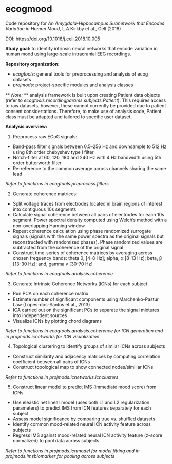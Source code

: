 # ecogmood

Code repository for *An Amygdala-Hippocampus Subnetwork that Encodes Variation in Human Mood*, L.A.Kirkby et al., Cell (2018)

DOI: https://doi.org/10.1016/j.cell.2018.10.005

**Study goal:** to identify intrinsic neural networks that encode variation in human mood using large-scale intracranial EEG recordings.

**Repository organization:**
* *ecogtools*: general tools for preprocessing and analysis of ecog datasets
* *projmods*: project-specific modules and analysis classes

** *Note:* ** analysis framework is built upon creating Patient data objects (refer to *ecogtools.recordingparams.subjects.Patient*). This requires access to raw datasets, however, these cannot currently be provided due to patient consent considertations. Therefore, to make use of analysis code, Patient class must be adapted and tailored to specific user dataset.


**Analysis overview:**
1. Preprocess raw ECoG signals:
* Band-pass filter signals between 0.5–256 Hz and downsample to 512 Hz using 8th order chebyshev type I filter
* Notch-filter at 60, 120, 180 and 240 Hz with 4 Hz bandwidth using 5th order butterworth filter
* Re-reference to the common average across channels sharing the same lead

*Refer to functions in ecogtools.preprocess.filters*

2. Generate coherence matrices:
* Split voltage traces from electrodes located in brain regions of interest into contiguous 10s segments
* Calculate signal coherence between all pairs of electrodes for each 10s segment. Power spectral density computed using Welch’s method with a non-overlapping Hanning window
* Repeat coherence calculation using phase randomized surrogate signals (signals with the same power spectra as the original signals but reconstructed with randomized phases). Phase randomized values are subtracted from the coherence of the original signal
* Construct time-series of coherence matrices by averaging across chosen frequency bands: theta θ, [4-8 Hz]; alpha, α [8-13 Hz]; beta, β [13-30 Hz]; and, gamma γ [30-70 Hz]

*Refer to functions in ecogtools.analysis.coherence*

3. Generate Intrinsic Coherence Networks (ICNs) for each subject
* Run PCA on each coherence matrix
* Estimate number of significant components using Marchenko-Pastur Law (Lopes-dos-Santos et al., 2013)
* ICA carried out on the significant PCs to separate the signal mixtures into independent sources
* Visualize ICNs by plotting chord diagrams

*Refer to functions in ecogtools.analysis.coherence for ICN generation and in projmods.icnetworks for ICN visualization*

4. Topological clustering to identify groups of similar ICNs across subjects
* Construct similarity and adjacency matrices by computing correlation coefficient between all pairs of ICNs
* Construct topological map to show connected nodes/similiar ICNs

*Refer to functions in projmods.icnetworks.icnclusters*

5. Construct linear model to predict IMS (immediate mood score) from ICNs
* Use eleastic net linear model (uses both L1 and L2 regularization parameters) to predict IMS from ICN features separately for each subject 
* Assess model significance by comparing true vs. shuffled datasets
* Identify common mood-related neural ICN activity feature across subjects
* Regress IMS against mood-related neural ICN activity feature (z-score normalized) to pool data across subjects 

*Refer to functions in projmods.icnmodel for model fitting and in projmods.imsbiomarker for pooling across subjects*

